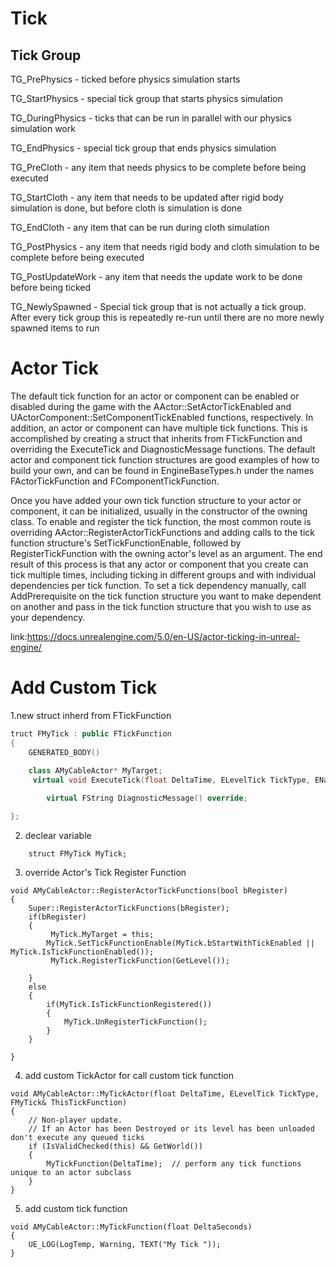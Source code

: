 # Tick

## Tick Group

TG_PrePhysics - ticked before physics simulation starts

TG_StartPhysics - special tick group that starts physics simulation

TG_DuringPhysics - ticks that can be run in parallel with our physics simulation work

TG_EndPhysics - special tick group that ends physics simulation

TG_PreCloth - any item that needs physics to be complete before being executed

TG_StartCloth - any item that needs to be updated after rigid body simulation is done, but before cloth is simulation is done

TG_EndCloth - any item that can be run during cloth simulation

TG_PostPhysics - any item that needs rigid body and cloth simulation to be complete before being executed

TG_PostUpdateWork - any item that needs the update work to be done before being ticked

TG_NewlySpawned - Special tick group that is not actually a tick group. After every tick group this is repeatedly re-run until there are no more newly spawned items to run

# Actor Tick

The default tick function for an actor or component can be enabled or disabled during the game with the AActor::SetActorTickEnabled and UActorComponent::SetComponentTickEnabled functions, respectively. In addition, an actor or component can have multiple tick functions. This is accomplished by creating a struct that inherits from FTickFunction and overriding the ExecuteTick and DiagnosticMessage functions. The default actor and component tick function structures are good examples of how to build your own, and can be found in EngineBaseTypes.h under the names FActorTickFunction and FComponentTickFunction.

Once you have added your own tick function structure to your actor or component, it can be initialized, usually in the constructor of the owning class. To enable and register the tick function, the most common route is overriding AActor::RegisterActorTickFunctions and adding calls to the tick function structure's SetTickFunctionEnable, followed by RegisterTickFunction with the owning actor's level as an argument. The end result of this process is that any actor or component that you create can tick multiple times, including ticking in different groups and with individual dependencies per tick function. To set a tick dependency manually, call AddPrerequisite on the tick function structure you want to make dependent on another and pass in the tick function structure that you wish to use as your dependency.

link:https://docs.unrealengine.com/5.0/en-US/actor-ticking-in-unreal-engine/

# Add Custom Tick
1.new struct inherd from FTickFunction
```c++
truct FMyTick : public FTickFunction
{
	GENERATED_BODY()
	
	class AMyCableActor* MyTarget;
	 virtual void ExecuteTick(float DeltaTime, ELevelTick TickType, ENamedThreads::Type CurrentThread, const FGraphEventRef& MyCompletionGraphEvent) override;

		virtual FString DiagnosticMessage() override;

};
```

2. declear variable
```
	struct FMyTick MyTick;
```
3. override Actor's Tick Register Function
```
void AMyCableActor::RegisterActorTickFunctions(bool bRegister)
{
	Super::RegisterActorTickFunctions(bRegister);
	if(bRegister)
	{
		 MyTick.MyTarget = this;
		MyTick.SetTickFunctionEnable(MyTick.bStartWithTickEnabled || MyTick.IsTickFunctionEnabled());
		 MyTick.RegisterTickFunction(GetLevel());
		
	}
	else
	{
		if(MyTick.IsTickFunctionRegistered())
		{
			MyTick.UnRegisterTickFunction();			
		}
	}
	
}
```
4. add custom TickActor for call custom tick function
```
void AMyCableActor::MyTickActor(float DeltaTime, ELevelTick TickType, FMyTick& ThisTickFunction)
{
	// Non-player update.
	// If an Actor has been Destroyed or its level has been unloaded don't execute any queued ticks
	if (IsValidChecked(this) && GetWorld())
	{
		MyTickFunction(DeltaTime);	// perform any tick functions unique to an actor subclass
	}
}
```
5. add custom tick function
```
void AMyCableActor::MyTickFunction(float DeltaSeconds)
{
	UE_LOG(LogTemp, Warning, TEXT("My Tick "));
}
```